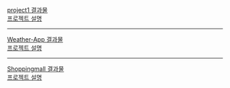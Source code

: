 <a href='https://ingkein-project1.netlify.app/'>project1 결과물</a> <br>
<a href='https://github.com/constyejin/React_study/tree/main/project1'>프로젝트 설명</a>

--- 

<a href='https://ingkejin-weather.netlify.app/'>Weather-App 결과물</a>
<br>
<a href='https://github.com/constyejin/React_study/tree/main/weather'>프로젝트 설명</a>

---

<a href='https://ingkejin-shopping.netlify.app/'>Shoppingmall 결과물</a>
<br>
<a href='https://github.com/constyejin/React_study/tree/main/shoppingmall'>프로젝트 설명</a>
